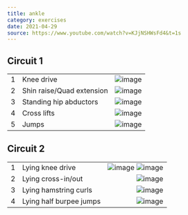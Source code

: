```yaml
---
title: ankle
category: exercises
date: 2021-04-29
source: https://www.youtube.com/watch?v=KJjNSHWsFd4&t=1s
---
```



## Circuit 1 

| |  |  |
| -- | -- | --: |
| 1 | Knee drive | ![image](/images/exercises/ankle-01.gif) |
| 2 | Shin raise/Quad extension | ![image](/images/exercises/ankle-02.gif) |
| 3 | Standing hip abductors | ![image](/images/exercises/ankle-03.gif) |
| 4 | Cross lifts | ![image](/images/exercises/ankle-04.gif) |
| 5 | Jumps | ![image](/images/exercises/ankle-05.gif) |

## Circuit 2 

| |  |  |
| -- | -- | --: |
| 1 | Lying knee drive | ![image](/images/exercises/ankle-06.gif) ![image](/images/exercises/ankle-06b.gif) |
| 2 | Lying cross-in/out | ![image](/images/exercises/ankle-07.gif) |
| 3 | Lying hamstring curls | ![image](/images/exercises/ankle-08.gif) |
| 4 | Lying half burpee jumps | ![image](/images/exercises/ankle-09.gif) |